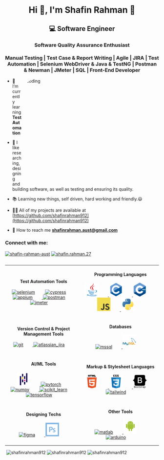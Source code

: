 <h1 align="center">Hi 👋, I'm Shafin Rahman 🧔</h1>
<h2 align="center">💻 Software Engineer</h2>
<h3 align="center"> Software Quality Assurance Enthusiast</h3>
<h3 align="center">Manual Testing | Test Case & Report Writing | Agile | JIRA | Test Automation | Selenium WebDriver & Java & TestNG | Postman & Newman | JMeter | SQL | Front-End Developer</h3>

<img align="right" alt="coding" width="450" height="350"   style="border-radius: 55px" src="https://github.com/shafinrahman912/shafinrahman912/assets/83553368/0805a0eb-6070-43b3-aeca-b920afb13b8d">


- 📝 I’m currently learning **Test Automation**

- :black_heart: I like researching, designing and building software, as well as testing and ensuring its quality.

- :books: Learning new things, self driven, hard working and friendly.:smiley:

- 👨‍💻 All of my projects are available at [https://github.com/shafinrahman912](https://github.com/shafinrahman912)

- 📧 How to reach me **shafinrahman.aust@gmail.com**

<h3 align="left">Connect with me:</h3>

<p align="left">
<a href="https://linkedin.com/in/shafin-rahman-aust" target="blank"><img align="center" src="https://raw.githubusercontent.com/rahuldkjain/github-profile-readme-generator/master/src/images/icons/Social/linked-in-alt.svg" alt="shafin-rahman-aust" height="35" width="40" /></a>
<a href="https://www.facebook.com/shafin.rahman.27/" target="blank"><img align="center" src="https://raw.githubusercontent.com/rahuldkjain/github-profile-readme-generator/master/src/images/icons/Social/facebook.svg" alt="shafin.rahman.27" height="35" width="40" /></a>
</p>

<!-- table -->
<table align="left" width="1000"> <tbody width="800"><tr>   <td width=50%><h4 align="center">Test Automation Tools</h3><p align="center"><!-- Testing Technologies --><a  href="https://www.selenium.dev"  target="_blank"  rel="noreferrer"  style="margin-right: 30px">  <img  src="https://raw.githubusercontent.com/detain/svg-logos/780f25886640cef088af994181646db2f6b1a3f8/svg/selenium-logo.svg"    alt="selenium"    width="45"    height="45"  /></a><a  href="https://www.cypress.io"  target="_blank"  rel="noreferrer"  style="margin-right: 30px"> <img src="https://raw.githubusercontent.com/simple-icons/simple-icons/6e46ec1fc23b60c8fd0d2f2ff46db82e16dbd75f/icons/cypress.svg"    alt="cypress"    width="45"    height="45"  /></a><a  href="https://www.appium.io"  target="_blank"  rel="noreferrer"  style="margin-right: 30px">  <img    src="https://iconape.com/wp-content/files/ex/291836/png/appium-logo.png"    alt="appium"    width="45"    height="45"  /></a><a  href="https://postman.com"  target="_blank"  rel="noreferrer"  style="margin-right: 30px">  <img    src="https://www.vectorlogo.zone/logos/getpostman/getpostman-icon.svg"    alt="postman"    width="45"    height="45"  /></a><a  href="https://jmeter.apache.org/"  target="_blank"  rel="noreferrer"  style="margin-right: 30px">  <img    src="https://jmeter.apache.org/images/logo.svg"    alt="jmeter"    width="45"    height="45"  /></a></p></td>   <td width=50%><h4 align="center">Programming Languages</h3><p align="center"><!-- programming Languages --><a href="https://www.java.com" target="_blank" style="margin-right: 30px">  <img    src="https://raw.githubusercontent.com/devicons/devicon/master/icons/java/java-original.svg"    alt="java"    width="45"    height="45"  /></a><a  href="https://www.cprogramming.com/"  target="_blank"  style="margin-right: 30px">  <img    src="https://raw.githubusercontent.com/devicons/devicon/master/icons/c/c-original.svg"    alt="c"    width="45"    height="45"  /></a><a  href="https://www.w3schools.com/cpp/"  target="_blank"  style="margin-right: 30px">  <img    src="https://raw.githubusercontent.com/devicons/devicon/master/icons/cplusplus/cplusplus-original.svg"    alt="cplusplus"    width="45"    height="45"  /></a><a  href="https://developer.mozilla.org/en-US/docs/Web/JavaScript"  target="_blank"  style="margin-right: 30px">  <img    src="https://raw.githubusercontent.com/devicons/devicon/master/icons/javascript/javascript-original.svg"    alt="javascript"    width="45"    height="45"  /></a><a  href="https://www.python.org"  target="_blank"  style="margin-right: 30px">  <img    src="https://raw.githubusercontent.com/devicons/devicon/master/icons/python/python-original.svg"    alt="python"    width="45"    height="45"  /></a></p></td>    </tr><tr> <td width=50%><h4 align="center" >Version Control & Project Management Tools</h3><p align="center"><!-- git &jira --><a href="https://git-scm.com/" target="_blank" style="margin-right: 30px">  <img    src="https://www.vectorlogo.zone/logos/git-scm/git-scm-icon.svg"    alt="git"    width="45"    height="45"  /></a><a  href="https://www.atlassian.com/software/jira/work-management"  target="_blank"  style="margin-right: 30px">  <img    src="https://www.vectorlogo.zone/logos/atlassian_jira/atlassian_jira-icon.svg"    alt="atlassian_jira"    width="45"    height="45"  /></a></p>   </td>   <td width=50%><h4 align="center">Databases</h3><p align="center"><!-- database --><a  href="https://www.microsoft.com/en-us/sql-server"  target="_blank"  style="margin-right: 30px">  <img    src="https://www.svgrepo.com/show/303229/microsoft-sql-server-logo.svg"    alt="mssql"    width="45"    height="45"  /></a><a  href="https://www.mysql.com/"  target="_blank"  style="margin-right: 30px">  <img    src="https://raw.githubusercontent.com/devicons/devicon/master/icons/mysql/mysql-original-wordmark.svg"    alt="mysql"    width="45"    height="45"  /></a></p></td></tr><tr>   <td width=50%><h4 align="center">AI/ML Tools</h3><p align="center"><!-- ai/ml --><a  href="https://pandas.pydata.org/"  target="_blank"  rel="noreferrer"  style="margin-right: 30px">  <img    src="https://raw.githubusercontent.com/devicons/devicon/2ae2a900d2f041da66e950e4d48052658d850630/icons/pandas/pandas-original.svg"    alt="pandas"    width="45"    height="45"  /></a><a href="https://pytorch.org/" target="_blank" style="margin-right: 30px">  <img    src="https://www.vectorlogo.zone/logos/pytorch/pytorch-icon.svg"    alt="pytorch"    width="45"    height="45"  /></a><a href="https://numpy.org/" target="_blank" style="margin-right: 30px">  <img    src="https://www.vectorlogo.zone/logos/numpy/numpy-icon.svg"    alt="numpy"    width="45"    height="45"  /></a><a  href="https://scikit-learn.org/"  target="_blank"  style="margin-right: 30px">  <img    src="https://upload.wikimedia.org/wikipedia/commons/0/05/Scikit_learn_logo_small.svg"    alt="scikit_learn"    width="45"    height="45"  /></a><a  href="https://www.tensorflow.org"  target="_blank"  style="margin-right: 30px">  <img    src="https://www.vectorlogo.zone/logos/tensorflow/tensorflow-icon.svg"    alt="tensorflow"    width="45"    height="45"  /></a></p></td>   <td width=50%><h4 align="center">Markup & Stylesheet Languages</h3><p align="center"><!-- html & css --><a  href="https://www.w3.org/html/"  target="_blank"  style="margin-right: 30px">  <img    src="https://raw.githubusercontent.com/devicons/devicon/master/icons/html5/html5-original-wordmark.svg"    alt="html5"    width="45"    height="45"  /></a><a  href="https://www.w3schools.com/css/"  target="_blank"  style="margin-right: 30px">  <img    src="https://raw.githubusercontent.com/devicons/devicon/master/icons/css3/css3-original-wordmark.svg"    alt="css3"    width="45"    height="45"  /></a><a  href="https://getbootstrap.com"  target="_blank"  style="margin-right: 30px">  <img    src="https://raw.githubusercontent.com/devicons/devicon/master/icons/bootstrap/bootstrap-plain-wordmark.svg"    alt="bootstrap"    width="45"    height="45"  /></a><a  href="https://tailwindcss.com/"  target="_blank"  style="margin-right: 30px">  <img    src="https://www.vectorlogo.zone/logos/tailwindcss/tailwindcss-icon.svg"    alt="tailwind"    width="45"    height="45"  /></a></p></td></tr><tr>   <td width=50%><h4 align="center">Designing Techs</h3><p align="center"><!-- designing tools --><a  href="https://www.figma.com/"  target="_blank"  style="margin-right: 30px">  <img    src="https://www.vectorlogo.zone/logos/figma/figma-icon.svg"    alt="figma"    width="45"    height="45"  /></a><a  href="https://www.photoshop.com/en"  target="_blank"  style="margin-right: 30px">  <img    src="https://raw.githubusercontent.com/devicons/devicon/master/icons/photoshop/photoshop-line.svg"    alt="photoshop"    width="45"    height="45"  /></a></td>   <td width=50%> <!-- other tools -->     <h4 align="center">Other Tools</h3> <p align="center"><a  href="https://www.mathworks.com/"  target="_blank"  rel="noreferrer"  style="margin-right: 30px">  <img    src="https://upload.wikimedia.org/wikipedia/commons/2/21/Matlab_Logo.png"    alt="matlab"    width="45"    height="45"  /></a><a  href="https://developer.android.com"  target="_blank"  style="margin-right: 30px">  <img    src="https://raw.githubusercontent.com/devicons/devicon/master/icons/android/android-original-wordmark.svg"    alt="android"    width="45"    height="45"  /></a><a  href="https://www.arduino.cc/"  target="_blank"  style="margin-right: 30px">  <img    src="https://cdn.worldvectorlogo.com/logos/arduino-1.svg"    alt="arduino"    width="45"    height="45"  /></a>    </p></td></tr>   </tbody></table>

<p align="left">&nbsp;<img src="https://github-readme-stats.vercel.app/api?username=shafinrahman912&theme=gruvbox&hide_border=false&show_icons=true&locale=en&layout=compact" alt="shafinrahman912" width=33% />
<img  src="https://github-readme-streak-stats.herokuapp.com/?user=shafinrahman912&theme=gruvbox&hide_border=false&show_icons=true&locale=en&layout=compact" alt="shafinrahman912" width=33% />
<img  src="https://github-readme-stats.vercel.app/api/top-langs/?username=shafinrahman912&theme=gruvbox&hide_border=false&show_icons=true&locale=en&layout=compact" alt="shafinrahman912" width=33%></p>


</span>
